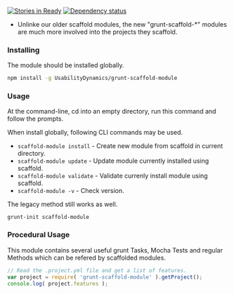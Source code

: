 [![Stories in Ready](https://badge.waffle.io/usabilitydynamics/grunt-scaffold-module.png?label=ready&title=Ready)](https://waffle.io/usabilitydynamics/grunt-scaffold-module)
[![Dependency status](https://david-dm.org/UsabilityDynamics/grunt-scaffold-module.png)](https://david-dm.org/UsabilityDynamics/grunt-scaffold-module#info=dependencies&view=table)

* Unlinke our older scaffold modules, the new "grunt-scaffold-*" modules are much more involved into the projects they scaffold.

### Installing
The module should be installed globally.

```sh
npm install -g UsabilityDynamics/grunt-scaffold-module
```

### Usage
At the command-line, cd into an empty directory, run this command and follow the prompts.

When install globally, following CLI commands may be used.

  * `scaffold-module install` - Create new module from scaffold in current directory. 
  * `scaffold-module update` - Update module currently installed using scaffold.
  * `scaffold-module validate` - Validate currenly install module using scaffold.
  * `scaffold-module -v` - Check version.

The legacy method still works as well.
```
grunt-init scaffold-module
```

### Procedural Usage
This module contains several useful grunt Tasks, Mocha Tests and regular Methods which can be refered by scaffolded modules.


```js
// Read the .project.yml file and get a list of features.
var project = require( 'grunt-scaffold-module' ).getProject();
console.log( project.features );
```

